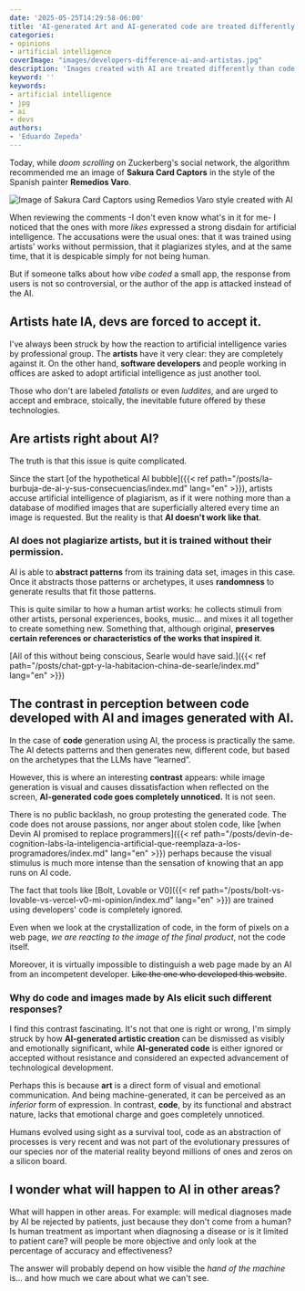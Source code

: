 ```yaml
---
date: '2025-05-25T14:29:58-06:00'
title: 'AI-generated Art and AI-generated code are treated differently'
categories:
- opinions
- artificial intelligence
coverImage: "images/developers-difference-ai-and-artistas.jpg"
description: 'Images created with AI are treated differently than code created with AI, artists detest AI, but developers are asked to accept it blindly.'
keyword: ''
keywords:
- artificial intelligence
- jpg
- ai
- devs
authors:
- 'Eduardo Zepeda'
---
```


Today, while *doom scrolling* on Zuckerberg's social network, the algorithm recommended me an image of **Sakura Card Captors** in the style of the Spanish painter **Remedios Varo**.

![Image of Sakura Card Captors using Remedios Varo style created with AI](https://res.cloudinary.com/dwrscezd2/image/upload/v1748206520/coffee-bytes/sakura-card-captors-remedios-varo_mwazan.webp "Sakura Card Captors")

When reviewing the comments -I don't even know what's in it for me- I noticed that the ones with more *likes* expressed a strong disdain for artificial intelligence. The accusations were the usual ones: that it was trained using artists' works without permission, that it plagiarizes styles, and at the same time, that it is despicable simply for not being human.

But if someone talks about how *vibe coded* a small app, the response from users is not so controversial, or the author of the app is attacked instead of the AI.

## Artists hate IA, devs are forced to accept it.

I've always been struck by how the reaction to artificial intelligence varies by professional group. The **artists** have it very clear: they are completely against it. On the other hand, **software developers** and people working in offices are asked to adopt artificial intelligence as just another tool. 

Those who don't are labeled *fatalists* or even *luddites*, and are urged to accept and embrace, stoically, the inevitable future offered by these technologies.

## Are artists right about AI?

The truth is that this issue is quite complicated.

Since the start [of the hypothetical AI bubble]({{< ref path="/posts/la-burbuja-de-ai-y-sus-consecuencias/index.md" lang="en" >}}), artists accuse artificial intelligence of plagiarism, as if it were nothing more than a database of modified images that are superficially altered every time an image is requested. But the reality is that **AI doesn't work like that**.

### AI does not plagiarize artists, but it is trained without their permission.

AI is able to **abstract patterns** from its training data set, images in this case. Once it abstracts those patterns or archetypes, it uses **randomness** to generate results that fit those patterns.

This is quite similar to how a human artist works: he collects stimuli from other artists, personal experiences, books, music... and mixes it all together to create something new. Something that, although original, **preserves certain references or characteristics of the works that inspired it**.

[All of this without being conscious, Searle would have said.]({{< ref path="/posts/chat-gpt-y-la-habitacion-china-de-searle/index.md" lang="en" >}})

## The contrast in perception between code developed with AI and images generated with AI.

In the case of **code** generation using AI, the process is practically the same. The AI detects patterns and then generates new, different code, but based on the archetypes that the LLMs have “learned”.

However, this is where an interesting **contrast** appears: while image generation is visual and causes dissatisfaction when reflected on the screen, **AI-generated code goes completely unnoticed.** It is not seen.

There is no public backlash, no group protesting the generated code. The code does not arouse passions, nor anger about stolen code, like [when Devin AI promised to replace programmers]({{< ref path="/posts/devin-de-cognition-labs-la-inteligencia-artificial-que-reemplaza-a-los-programadores/index.md" lang="en" >}}) perhaps because the visual stimulus is much more intense than the sensation of knowing that an app runs on AI code.

The fact that tools like [Bolt, Lovable or V0]({{< ref path="/posts/bolt-vs-lovable-vs-vercel-v0-mi-opinion/index.md" lang="en" >}}) are trained using developers' code is completely ignored.

Even when we look at the crystallization of code, in the form of pixels on a web page, *we are reacting to the image of the final product*, not the code itself.

Moreover, it is virtually impossible to distinguish a web page made by an AI from an incompetent developer. ~~Like the one who developed this website~~.

### Why do code and images made by AIs elicit such different responses?

I find this contrast fascinating. It's not that one is right or wrong, I'm simply struck by how **AI-generated artistic creation** can be dismissed as visibly and emotionally significant, while **AI-generated code** is either ignored or accepted without resistance and considered an expected advancement of technological development.

Perhaps this is because **art** is a direct form of visual and emotional communication. And being machine-generated, it can be perceived as an *inferior* form of expression. In contrast, **code**, by its functional and abstract nature, lacks that emotional charge and goes completely unnoticed.

Humans evolved using sight as a survival tool, code as an abstraction of processes is very recent and was not part of the evolutionary pressures of our species nor of the material reality beyond millions of ones and zeros on a silicon board.

## I wonder what will happen to AI in other areas?

What will happen in other areas. For example: will medical diagnoses made by AI be rejected by patients, just because they don't come from a human? Is human treatment as important when diagnosing a disease or is it limited to patient care? will people be more objective and only look at the percentage of accuracy and effectiveness?

The answer will probably depend on how visible the *hand of the machine* is... and how much we care about what we can't see.

